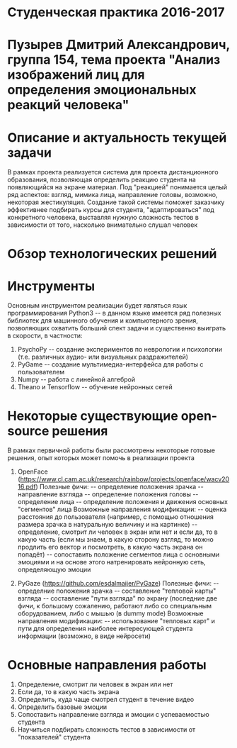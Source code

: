 # Студенческая практика 2016-2017
# Пузырев Дмитрий Александрович, группа 154, тема проекта "Анализ изображений лиц для определения эмоциональных реакций человека"
# Описание и актуальность текущей задачи
В рамках проекта реализуется система для проекта дистанционного образования, позволяющая определить реакцию студента на появляющийся на экране материал. Под "реакцией" понимается целый ряд аспектов: взгляд, мимика лица, направление головы, возможно, некоторая жестикуляция.
Создание такой системы поможет заказчику эффективнее подбирать курсы для студента, "адаптироваться" под конкретного человека, выставляя нужную сложность тестов в зависимости от того, насколько внимательно слушал человек
# Обзор технологических решений
# Инструменты
Основным инструментом реализации будет являться язык программирования Python3 -- в данном языке имеется ряд полезных библиотек для машинного обучения и компьютерного зрения, позволяющих охватить больший спект задачи и существенно выиграть в скорости, в частности:

1. PsychoPy -- создание экспериментов по неврологии и психологии (т.е. различных аудио- или визуальных раздражителей)
2. PyGame -- создание мультимедиа-интерфейса для работы с пользователем
3. Numpy -- работа с линейной алгеброй
4. Theano и Tensorflow -- обучение нейронных сетей

# Некоторые существующие open-source решения
В рамках первичной работы были рассмотрены некоторые готовые решения, опыт которых может помочь в реализации проекта

1. OpenFace (https://www.cl.cam.ac.uk/research/rainbow/projects/openface/wacv2016.pdf)
Полезные фичи:
-- определение положения зрачка
-- направление взгляда
-- определение положения головы
-- определение лица
-- определение положения и движения основных "сегментов" лица
Возможные направления модификации:
-- оценка расстояния до пользователя (например, с помощью отношения размера зрачка в натуральную величину и на картинке)
-- определение, смотрит ли человек в экран или нет и если да, то в какую часть (если мы знаем, в какую сторону взгляд, то можно продлить его вектор и посмотреть, в какую часть  экрана он попадёт)
-- сопоставить положение сегментов лица с основными эмоциями и на основе этого натренировать нейронную сеть, определяющую эмоции

2. PyGaze (https://github.com/esdalmaijer/PyGaze)
Полезные фичи:
-- определние положения зрачка
-- составление "тепловой карты" взгляда
-- составление "пути взгляда" по экрану (последние две фичи, к большому сожалению, работают либо со специальным оборудованием, либо с мышью (в dummy mode)
Возможные направления модификации:
-- использование "тепловых карт" и пути для определения наиболее интересующей студента информации (возможно, в виде нейросети)

# Основные направления работы
1. Определение, смотрит ли человек в экран или нет
2. Если да, то в какую часть экрана
3. Определить, куда чаще смотрел студент в течение видео
4. Определить базовые эмоции
5. Сопоставить направление взгляда и эмоции с успеваемостью студента
6. Научиться подбирать сложность тестов в зависимости от "показателей" студента
